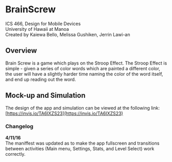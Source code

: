 # BrainScrew
<p>ICS 466, Design for Mobile Devices<br>
University of Hawaii at Manoa<br>
Created by Kaiewa Bello, Melissa Gushiken, Jerrin Lawi-an</p>

## Overview

Brain Screw is a game which plays on the Stroop Effect. The Stroop Effect is simple - given a series of color words which are painted a different color, the user will have a slightly harder time naming the color of the word itself, and end up reading out the word.

## Mock-up and Simulation

The design of the app and simulation can be viewed at the following link:<br>
[https://invis.io/TA6IXZS23](https://invis.io/TA6IXZS23)

### Changelog

**4/11/16**<br>
The maniffest was updated as to make the app fullscreen and transitions between activities (Main menu, Settings, Stats, and Level Select) work correctly.
